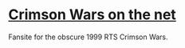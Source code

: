 # [Crimson Wars on the net](https://crimsonwars.net)

Fansite for the obscure 1999 RTS Crimson Wars.
